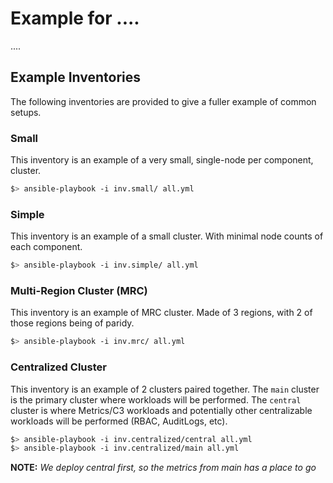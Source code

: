 # Example for ....

....

## Example Inventories

The following inventories are provided to give a fuller example of common setups.

### Small

This inventory is an example of a very small, single-node per component, cluster.

```bash
$> ansible-playbook -i inv.small/ all.yml
```

### Simple

This inventory is an example of a small cluster. 
With minimal node counts of each component.

```bash
$> ansible-playbook -i inv.simple/ all.yml
```

### Multi-Region Cluster (MRC)

This inventory is an example of MRC cluster. 
Made of 3 regions, with 2 of those regions being of paridy.

```bash
$> ansible-playbook -i inv.mrc/ all.yml
```

### Centralized Cluster

This inventory is an example of 2 clusters paired together. 
The `main` cluster is the primary cluster where workloads will be performed.
The `central` cluster is where Metrics/C3 workloads and potentially other centralizable workloads will be performed (RBAC, AuditLogs, etc).

```bash
$> ansible-playbook -i inv.centralized/central all.yml
$> ansible-playbook -i inv.centralized/main all.yml
```

**NOTE:** _We deploy central first, so the metrics from main has a place to go_
